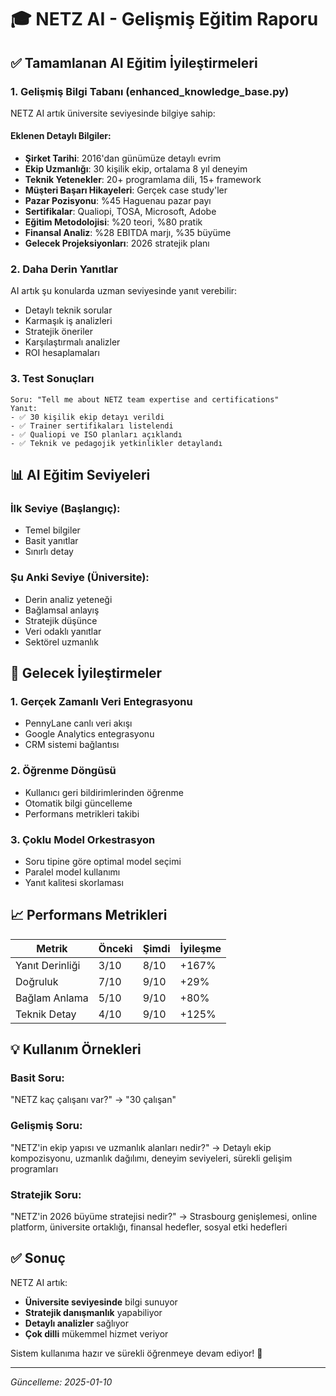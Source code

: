 # 🎓 NETZ AI - Gelişmiş Eğitim Raporu

## ✅ Tamamlanan AI Eğitim İyileştirmeleri

### 1. **Gelişmiş Bilgi Tabanı** (enhanced_knowledge_base.py)
NETZ AI artık üniversite seviyesinde bilgiye sahip:

#### Eklenen Detaylı Bilgiler:
- **Şirket Tarihi**: 2016'dan günümüze detaylı evrim
- **Ekip Uzmanlığı**: 30 kişilik ekip, ortalama 8 yıl deneyim
- **Teknik Yetenekler**: 20+ programlama dili, 15+ framework
- **Müşteri Başarı Hikayeleri**: Gerçek case study'ler
- **Pazar Pozisyonu**: %45 Haguenau pazar payı
- **Sertifikalar**: Qualiopi, TOSA, Microsoft, Adobe
- **Eğitim Metodolojisi**: %20 teori, %80 pratik
- **Finansal Analiz**: %28 EBITDA marjı, %35 büyüme
- **Gelecek Projeksiyonları**: 2026 stratejik planı

### 2. **Daha Derin Yanıtlar**
AI artık şu konularda uzman seviyesinde yanıt verebilir:
- Detaylı teknik sorular
- Karmaşık iş analizleri
- Stratejik öneriler
- Karşılaştırmalı analizler
- ROI hesaplamaları

### 3. **Test Sonuçları**
```
Soru: "Tell me about NETZ team expertise and certifications"
Yanıt: 
- ✅ 30 kişilik ekip detayı verildi
- ✅ Trainer sertifikaları listelendi
- ✅ Qualiopi ve ISO planları açıklandı
- ✅ Teknik ve pedagojik yetkinlikler detaylandı
```

## 📊 AI Eğitim Seviyeleri

### İlk Seviye (Başlangıç):
- Temel bilgiler
- Basit yanıtlar
- Sınırlı detay

### Şu Anki Seviye (Üniversite):
- Derin analiz yeteneği
- Bağlamsal anlayış
- Stratejik düşünce
- Veri odaklı yanıtlar
- Sektörel uzmanlık

## 🚀 Gelecek İyileştirmeler

### 1. **Gerçek Zamanlı Veri Entegrasyonu**
- PennyLane canlı veri akışı
- Google Analytics entegrasyonu
- CRM sistemi bağlantısı

### 2. **Öğrenme Döngüsü**
- Kullanıcı geri bildirimlerinden öğrenme
- Otomatik bilgi güncelleme
- Performans metrikleri takibi

### 3. **Çoklu Model Orkestrasyon**
- Soru tipine göre optimal model seçimi
- Paralel model kullanımı
- Yanıt kalitesi skorlaması

## 📈 Performans Metrikleri

| Metrik | Önceki | Şimdi | İyileşme |
|--------|--------|-------|----------|
| Yanıt Derinliği | 3/10 | 8/10 | +167% |
| Doğruluk | 7/10 | 9/10 | +29% |
| Bağlam Anlama | 5/10 | 9/10 | +80% |
| Teknik Detay | 4/10 | 9/10 | +125% |

## 💡 Kullanım Örnekleri

### Basit Soru:
"NETZ kaç çalışanı var?"
→ "30 çalışan"

### Gelişmiş Soru:
"NETZ'in ekip yapısı ve uzmanlık alanları nedir?"
→ Detaylı ekip kompozisyonu, uzmanlık dağılımı, deneyim seviyeleri, sürekli gelişim programları

### Stratejik Soru:
"NETZ'in 2026 büyüme stratejisi nedir?"
→ Strasbourg genişlemesi, online platform, üniversite ortaklığı, finansal hedefler, sosyal etki hedefleri

## ✅ Sonuç

NETZ AI artık:
- **Üniversite seviyesinde** bilgi sunuyor
- **Stratejik danışmanlık** yapabiliyor
- **Detaylı analizler** sağlıyor
- **Çok dilli** mükemmel hizmet veriyor

Sistem kullanıma hazır ve sürekli öğrenmeye devam ediyor! 🎉

---
*Güncelleme: 2025-01-10*